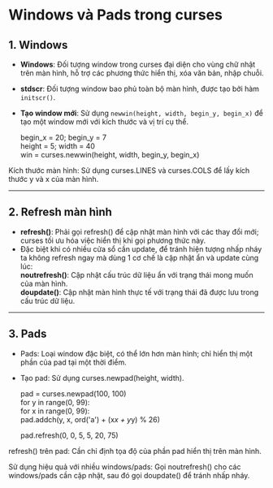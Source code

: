 # Windows và Pads trong curses

## 1. Windows
- **Windows**: Đối tượng window trong curses đại diện cho vùng chữ nhật trên màn hình, hỗ trợ các phương thức hiển thị, xóa văn bản, nhập chuỗi.
- **stdscr**: Đối tượng window bao phủ toàn bộ màn hình, được tạo bởi hàm `initscr()`.
- **Tạo window mới**: Sử dụng `newwin(height, width, begin_y, begin_x)` để tạo một window mới với kích thước và vị trí cụ thể.

    begin_x = 20; begin_y = 7  
    height = 5; width = 40  
    win = curses.newwin(height, width, begin_y, begin_x)  

Kích thước màn hình: Sử dụng curses.LINES và curses.COLS để lấy kích thước y và x của màn hình.

---

## 2. Refresh màn hình

- **refresh()**: Phải gọi refresh() để cập nhật màn hình với các thay đổi mới; curses tối ưu hóa việc hiển thị khi gọi phương thức này.
- Đặc biệt khi có nhiều cửa sổ cần update, để tránh hiện tượng nhấp nháy ta không refresh ngay mà dùng 1 cơ chế là cập nhật ẩn và update cùng lúc:  
    **noutrefresh()**: Cập nhật cấu trúc dữ liệu ẩn với trạng thái mong muốn của màn hình.  
    **doupdate()**: Cập nhật màn hình thực tế với trạng thái đã được lưu trong cấu trúc dữ liệu.  

---

## 3. Pads

- Pads: Loại window đặc biệt, có thể lớn hơn màn hình; chỉ hiển thị một phần của pad tại một thời điểm.

- Tạo pad: Sử dụng curses.newpad(height, width).

    pad = curses.newpad(100, 100)  
    for y in range(0, 99):  
        for x in range(0, 99):  
            pad.addch(y, x, ord('a') + (x*x + y*y) % 26)  

    pad.refresh(0, 0, 5, 5, 20, 75)  

refresh() trên pad: Cần chỉ định tọa độ của phần pad hiển thị trên màn hình.

Sử dụng hiệu quả với nhiều windows/pads: Gọi noutrefresh() cho các windows/pads cần cập nhật, sau đó gọi doupdate() để tránh nhấp nháy.